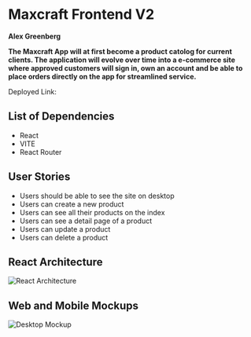 # Maxcraft Frontend V2

**Alex Greenberg**

**The Maxcraft App will at first become a product catolog for current clients. The application will evolve over time into a e-commerce site where approved customers will sign in, own an account and be able to place orders directly on the app for streamlined service.**

Deployed Link: 

## List of Dependencies

- React
- VITE
- React Router


## User Stories

- Users should be able to see the site on desktop
- Users can create a new product
- Users can see all their products on the index
- Users can see a detail page of a product
- Users can update a product
- Users can delete a product


## React Architecture
![React Architecture](./Screenshot%202024-03-30%20at%2011.39.14 AM.png)

## Web and Mobile Mockups
![Desktop Mockup](./Screenshot%202024-03-30%20at%2010.39.54 AM.png)